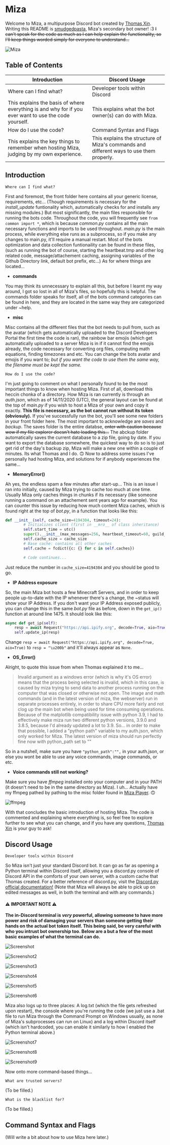 # Miza
Welcome to Miza, a multipurpose Discord bot created by [Thomas Xin](https://github.com/thomas-xin). Writing this README is [smudgedpasta](https://github.com/smudgedpasta), Miza's secondary bot owner! :3 ~~I can't speak for the code as much as I can help explain the functionality, so I'll keep things worded simply for everyone to understand...~~

![Miza](https://cdn.discordapp.com/attachments/688253918890688521/777456623555051521/image0.png)

## Table of Contents

Introduction | Discord Usage
------------ | -------------
Where can I find what? | Developer tools within Discord
This explains the basis of where everything is and why for if you ever want to use the code yourself. | This explains what the bot owner(s) can do with Miza.
How do I use the code? | Command Syntax and Flags
This explains the key things to remember when hosting Miza, judging by my own experience. | This explains the structure of Miza's commands and different ways to use them properly.

## Introduction

```
Where can I find what?
```

First and foremost, the front folder here contains all your generic license, requirements, etc... (Though requirements is necessary for the *install_update* funtionality which, automatically checks for and installs any missing modules.) But most significantly, the main files responsible for running the bots code. Throughout the code, you will frequently see `from common import *`, which is because *common.py* contains all the main necessary functions and imports to be used throughout. *main.py* is the main process, while everything else runs as a subprocess, so if you make any changes to main.py, it'll require a manual restart. Most of the bots optimization and data collection funtionaility can be found in these files, (such as running the bot of course, starting the heartbeat.tmp and other log related code, message/attachement caching, assigning variables of the Github Directory link, default bot prefix, etc...) As for where things are located...

- **commands**

You may think its unnecessary to explain all this, but before I learnt my way around, I got so lost in all of Miza's files, so hopefully this is helpful. The commands folder speaks for itself, all of the bots command categories can be found in here, and they are located in the same way they are categorized under ~help.

- **misc**

Misc contains all the different files that the bot needs to pull from, such as the avatar (which gets automatically uploaded to the Discord Developers Portal the first time the code is ran), the rainbow bar emojis (which get automatically uploaded to a server Miza is in if it cannot find the emojis already, the code necessary for converting org files, computing math equations, finding timezones and etc. You can change the bots avatar and emojis if you want to; *but if you want the code to use them the same way, the filename must be kept the same.*

```
How do I use the code?
```

I'm just going to comment on what I personally found to be the most important things to know when hosting Miza. First of all, download this heccin chonka of a directory. How Miza is ran currently is through an *auth.json*, which as of 14/11/2020 (UTC), the general layout can be found at the top of *main.py* if you wish to host a Miza of your own and copy it exactly. **This file is necessary, as the bot cannot run without its token (obviosuly).** If you've successfully run the bot, you'll see some new folders in your front folder here. The most important to acknowledge are *saves* and *backup*. The saves folder is the entire databse, ~~enter with caution because wow if my file explorer doesn't hate loading this...~~ The abckup folder automatically saves the current database to a zip file, going by date. If you want to export the database somewhere, the quickest way to do so is to just get rid of the day's backup zip, Miza will make a new one within a couple of minutes. Its what Thomas and I do. 🙃 Now to address some issues I've personally had hosting Miza, and solutions for if anybody experiences the same...

- **MemoryError()**

Ah yes, the endless spam a few minutes after start-up... This is an issue I ran into initially, caused by Miza trying to cache too much at one time. Usually Miza only caches things in chunks if its necessary (like someone running a command on an attachement sent years ago for example). You can counter this issue by reducing how much content Miza caches, which is found right at the top of *bot.py*, in a function that looks like this:

```py
def __init__(self, cache_size=4194304, timeout=24):
        # Initializes client (first in __mro__ of class inheritance)
        self.start_time = utc()
        super().__init__(max_messages=256, heartbeat_timeout=60, guild_ready_timeout=5, intents=self.intents)
        self.cache_size = cache_size
        # Base cache: contains all other caches
        self.cache = fcdict({c: {} for c in self.caches})

        # Code continues...
```

Just reduce the number in `cache_size=4194304` and you should be good to go.

- **IP Address exposure**

So, the main Miza bot hosts a few Minecraft Servers, and in order to keep people up-to-date with the IP whenever there's a change, the ~status will show your IP Address. If you don't want your IP Address exposed publicly, you can change this in the same *bot.py* file as before, down in the `get_ip()` function at around line 1475. It should look like this:

```py
async def get_ip(self):
    resp = await Request("https://api.ipify.org", decode=True, aio=True)
    self.update_ip(resp)
```

Change `resp = await Request("https://api.ipify.org", decode=True, aio=True)` to `resp = "\u200b"` and it'll always appear as `None`.

- **OS_Error()**

Alright, to quote this issue from when Thomas explained it to me...
> Invalid argument as a windows error (which is why it's OS error) means that the process being selected is invalid, which in this case, is caused by miza trying to send data to another process running on the computer that was closed or otherwise not open. The image and math commands (and in the latest version of miza, the webserver) run in separate processes entirely, in order to share CPU more fairly and not clog up the main bot when being used for time consuming operations. Because of the matplotlib compatibility issue with python 3.9, I had to effectively make miza run two different python versions, 3.9.0 and 3.8.5, because I'd already updated a lot to 3.9. So... in order to make that possible, I added a "python path" variable to my auth.json, which only worked for Miza. The latest version of miza should run perfectly fine now with python_path set to ""

So in a nutshell, make sure you have `"python_path":"",` in your auth.json, or else you wont be able to use any voice commands, image commands, or etc.

- **Voice commands still not working?**

Make sure you have *ffmpeg* installed onto your computer and in your PATH (it doesn't need to be in the same directory as Miza). I uh... Actually have my ffmpeg pathed by pathing to the misc folder found in [Miza Player](https://github.com/thomas-xin/Miza-Player). 🙃

![ffmpeg](https://cdn.discordapp.com/attachments/688253918890688521/777473182294474753/image0.png)

With that concludes the basic introduction of hosting Miza. The code is commented and explaining where everything is, so feel free to explore further to see what you can change, and if you have any questions, [Thomas Xin](https://github.com/thomas-xin) is your guy to ask!

## Discord Usage

```
Developer tools within Discord
```

So Miza isn't just your standard Discord bot. It can go as far as opening a Python terminal within Discord itself, allowing you a discord.py console of Discord API in the comforts of your own server, with a custom cache that Thomas created. For a better reference of discord.py, visit the [Discord.py official documentation!](https://discordpy.readthedocs.io/en/latest/) (Note that Miza will always be able to pick up on edited messages as well, in both the terminal and with any commands.)

#### ⚠ **IMPORTANT NOTE** ⚠
**The in-Discord terminal is *very* powerful, allowing someone to have more power and risk of damaging your servers than someone getting their hands on the actual bot token itself. This being said, be very careful with who you intrust bot ownership too. Below are a but a few of the most basic examples of what the terminal can do.**

![Screenshot](https://cdn.discordapp.com/attachments/727087981285998593/777536790574923786/unknown.png)

![Screenshot2](https://cdn.discordapp.com/attachments/727087981285998593/777539347884933150/Capture3.PNG)

![Screenshot3](https://cdn.discordapp.com/attachments/727087981285998593/777539328062259200/Capture2.PNG)

![Screenshot4](https://cdn.discordapp.com/attachments/727087981285998593/777542932139081738/Capture6.PNG)

![Screenshot5](https://cdn.discordapp.com/attachments/727087981285998593/777544002957738054/unknown.png)

![Screenshot6](https://cdn.discordapp.com/attachments/727087981285998593/777545207444013087/unknown.png)

Miza also logs up to three places: A log.txt (which the file gets refreshed upon restart), the console where you're running the code (we just use a .bat file to run Miza through the Command Prompt on Windows usually, as none of Miza's subprocesses can run on Linux) and a log within Discord itself (which isn't hardcoded, you can enable it similarly to how I enabled the Python terminal above.)

![Screenshot7](https://cdn.discordapp.com/attachments/727087981285998593/777554361769000960/Capture10.PNG)

![Screenshot8](https://cdn.discordapp.com/attachments/727087981285998593/777554360859099146/Capture9.PNG)

![Screenshot9](https://cdn.discordapp.com/attachments/727087981285998593/777554358095183893/Capture8.PNG)

Now onto more command-based things...

```
What are trusted servers?
```
(To be filled.)

```
What is the blacklist for?
```
(To be filled.)

## Command Syntax and Flags

(Will write a bit about how to use Miza here later.)